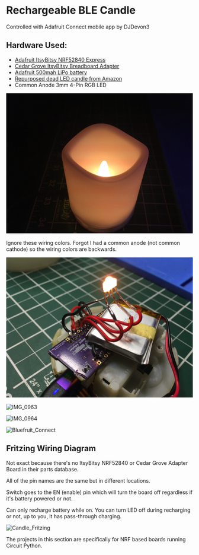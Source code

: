 # Rechargeable BLE Candle
Controlled with Adafruit Connect mobile app by DJDevon3

## Hardware Used:
- [Adafruit ItsyBitsy NRF52840 Express](https://www.adafruit.com/product/4481)
- [Cedar Grove ItsyBitsy Breadboard Adapter](https://github.com/CedarGroveStudios/ItsyBitsyBreadboardAdapter)
- [Adafruit 500mah LiPo battery](https://www.adafruit.com/product/1578)
- [Repurposed dead LED candle from Amazon](https://www.amazon.com/gp/product/B077WT8FKV)
- Common Anode 3mm 4-Pin RGB LED

![BLE Candle](https://raw.githubusercontent.com/DJDevon3/My_Circuit_Python_Projects/main/Boards/nrf/ItsyBitsy%20NRF52840%20Express/BLE%20Candle/Candle.jpg)

Ignore these wiring colors. Forgot I had a common anode (not common cathode) so the wiring colors are backwards.

![BLE Candle Wiring](https://raw.githubusercontent.com/DJDevon3/My_Circuit_Python_Projects/main/Boards/nrf/ItsyBitsy%20NRF52840%20Express/BLE%20Candle/Candle_Wiring.jpg)

![IMG_0963](https://github.com/DJDevon3/My_Circuit_Python_Projects/assets/49322231/64a7c783-afdc-409b-b8f6-2bb536821ba1)

![IMG_0964](https://github.com/DJDevon3/My_Circuit_Python_Projects/assets/49322231/3f2749fe-e61a-4156-8403-cd54f1c7534c)

![Bluefruit_Connect](https://github.com/DJDevon3/My_Circuit_Python_Projects/assets/49322231/2c49af98-d2c8-4f42-8c47-211fbf07a992)

## Fritzing Wiring Diagram
Not exact because there's no ItsyBitsy NRF52840 or Cedar Grove Adapter Board in their parts database. 

All of the pin names are the same but in different locations.

Switch goes to the EN (enable) pin which will turn the board off regardless if it's battery powered or not. 

Can only recharge battery while on. You can turn LED off during recharging or not, up to you, it has pass-through charging.

![Candle_Fritzing](https://github.com/DJDevon3/My_Circuit_Python_Projects/assets/49322231/b5e6db22-3c4b-41d0-a3e4-15d4fb31d38c)

The projects in this section are specifically for NRF based boards running Circuit Python.
